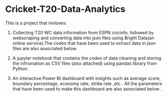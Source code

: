 # Cricket-T20-Data-Analytics
This is a project that invloves:
1. Collecting T20 WC data information from ESPN cricinfo, followed by webscraping and converting data into json files using Bright Data(an online service).The codes that have been used to extract data in json files are also associated below.
  
2. A jupyter notebook that contains the codes of data cleaning and storing the infromation as CSV files (also attached) using pandas library from Python.
   
3. An interactive Power BI dashboard with insights such as average score, boundary percentage, economy rate, strike rate ,etc . All the parameters that have been used to make this dashboard are also associated below .
